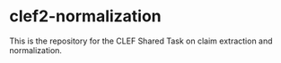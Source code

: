 # clef2-normalization
This is the repository for the CLEF Shared Task on claim extraction and normalization.

